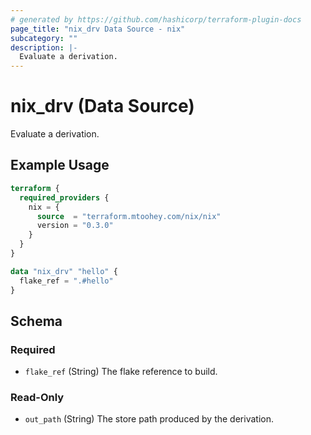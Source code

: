 ```yaml
---
# generated by https://github.com/hashicorp/terraform-plugin-docs
page_title: "nix_drv Data Source - nix"
subcategory: ""
description: |-
  Evaluate a derivation.
---
```


# nix_drv (Data Source)

Evaluate a derivation.

## Example Usage

```terraform
terraform {
  required_providers {
    nix = {
      source  = "terraform.mtoohey.com/nix/nix"
      version = "0.3.0"
    }
  }
}

data "nix_drv" "hello" {
  flake_ref = ".#hello"
}
```

<!-- schema generated by tfplugindocs -->
## Schema

### Required

- `flake_ref` (String) The flake reference to build.

### Read-Only

- `out_path` (String) The store path produced by the derivation.
